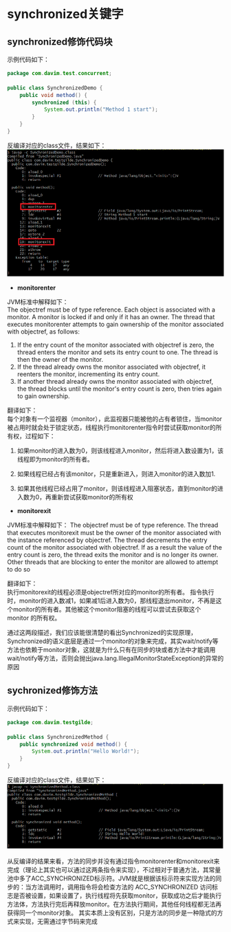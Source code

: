 # synchronized关键字  

## synchronized修饰代码块  
示例代码如下：
```java
package com.davim.test.concurrent;

public class SynchronizedDemo {
    public void method() {
        synchronized (this) {
            System.out.println("Method 1 start");
        }
    }
}
```
反编译对应的class文件，结果如下：  
<a href="https://davim-mi.github.io/">
  <img src="/images/posts/2018-07-12/synchronized_code_block.png">
</a>  
- **monitorenter**  

JVM标准中解释如下：  
The objectref must be of type reference.
Each object is associated with a monitor. A monitor is locked if
and only if it has an owner. The thread that executes monitorenter
attempts to gain ownership of the monitor associated with
objectref, as follows:
1. If the entry count of the monitor associated with objectref is
zero, the thread enters the monitor and sets its entry count to
one. The thread is then the owner of the monitor.
2. If the thread already owns the monitor associated with objectref,
it reenters the monitor, incrementing its entry count.
3. If another thread already owns the monitor associated with
objectref, the thread blocks until the monitor's entry count is
zero, then tries again to gain ownership.

翻译如下：  
每个对象有一个监视器（monitor），此监视器只能被他的占有者锁住，当monitor被占用时就会处于锁定状态，线程执行monitorenter指令时尝试获取monitor的所有权，过程如下：

1. 如果monitor的进入数为0，则该线程进入monitor，然后将进入数设置为1，该线程即为monitor的所有者。

2. 如果线程已经占有该monitor，只是重新进入，则进入monitor的进入数加1.

3. 如果其他线程已经占用了monitor，则该线程进入阻塞状态，直到monitor的进入数为0，再重新尝试获取monitor的所有权  

- **monitorexit**  

JVM标准中解释如下： 
The objectref must be of type reference.
The thread that executes monitorexit must be the owner of the
monitor associated with the instance referenced by objectref.
The thread decrements the entry count of the monitor associated
with objectref. If as a result the value of the entry count is zero, the
thread exits the monitor and is no longer its owner. Other threads
that are blocking to enter the monitor are allowed to attempt to do
so

翻译如下：  
执行monitorexit的线程必须是objectref所对应的monitor的所有者。
指令执行时，monitor的进入数减1，如果减1后进入数为0，那线程退出monitor，不再是这个monitor的所有者。其他被这个monitor阻塞的线程可以尝试去获取这个 monitor 的所有权。  

通过这两段描述，我们应该能很清楚的看出Synchronized的实现原理，Synchronized的语义底层是通过一个monitor的对象来完成，其实wait/notify等方法也依赖于monitor对象，这就是为什么只有在同步的块或者方法中才能调用wait/notify等方法，否则会抛出java.lang.IllegalMonitorStateException的异常的原因  

## sychronized修饰方法  
示例代码如下：
```java
package com.davim.testgilde;

public class SynchronizedMethod {
    public synchronized void method() {
        System.out.println("Hello World!");
    }
}
```
反编译对应的class文件，结果如下：  
<a href="https://davim-mi.github.io/">
  <img src="/images/posts/2018-07-12/synchronized_method.png">
</a>  

从反编译的结果来看，方法的同步并没有通过指令monitorenter和monitorexit来完成（理论上其实也可以通过这两条指令来实现），不过相对于普通方法，其常量池中多了ACC_SYNCHRONIZED标示符。JVM就是根据该标示符来实现方法的同步的：当方法调用时，调用指令将会检查方法的 ACC_SYNCHRONIZED 访问标志是否被设置，如果设置了，执行线程将先获取monitor，获取成功之后才能执行方法体，方法执行完后再释放monitor。在方法执行期间，其他任何线程都无法再获得同一个monitor对象。 其实本质上没有区别，只是方法的同步是一种隐式的方式来实现，无需通过字节码来完成

